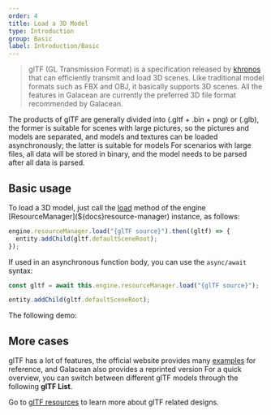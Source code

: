 ```yaml
---
order: 4
title: Load a 3D Model
type: Introduction
group: Basic
label: Introduction/Basic
---
```


> glTF (GL Transmission Format) is a specification released by [khronos](https://www.khronos.org/) that can efficiently transmit and load 3D scenes. Like traditional model formats such as FBX and OBJ, it basically supports 3D scenes. All the features in Galacean are currently the preferred 3D file format recommended by Galacean.

The products of glTF are generally divided into (.gltf + .bin + png) or (.glb), the former is suitable for scenes with large pictures, so the pictures and models are separated, and models and textures can be loaded asynchronously; the latter is suitable for models For scenarios with large files, all data will be stored in binary, and the model needs to be parsed after all data is parsed.

## Basic usage

To load a 3D model, just call the [load](${api}core/ResourceManager/#load) method of the engine [ResourceManager](${docs}resource-manager) instance, as follows:

```typescript
engine.resourceManager.load("{glTF source}").then((gltf) => {
  entity.addChild(gltf.defaultSceneRoot);
});
```

If used in an asynchronous function body, you can use the `async/await` syntax:

```typescript
const gltf = await this.engine.resourceManager.load("{glTF source}");

entity.addChild(gltf.defaultSceneRoot);
```

The following demo:

<playground src="gltf-basic.ts"></playground>

## More cases

glTF has a lot of features, the official website provides many [examples](https://github.com/KhronosGroup/glTF-Sample-Models/tree/master/2.0) for reference, and Galacean also provides a reprinted version For a quick overview, you can switch between different glTF models through the following **glTF List**.

Go to [glTF resources](${docs}gltf) to learn more about glTF related designs.

<playground src="gltf-loader.ts"></playground>
